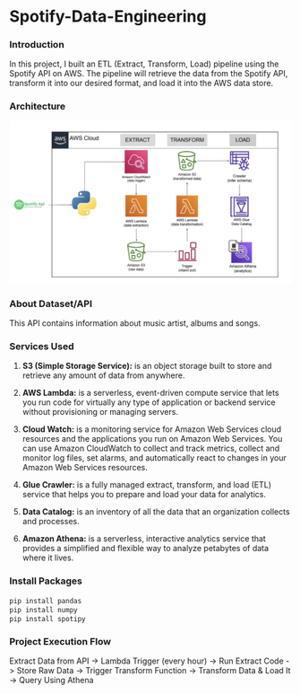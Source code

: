 # Spotify-Data-Engineering

### Introduction
In this project, I built an ETL (Extract, Transform, Load) pipeline using the Spotify API on AWS. The pipeline will retrieve the data from the Spotify API, transform it into our desired format, and load it into the AWS data store.

### Architecture
![Architecture Diagram](https://github.com/ninopadilla13/Spotify-Data-Engineering/blob/main/Spotify%20Data%20Pipeline.jpg)


### About Dataset/API
This API contains information about music artist, albums and songs.


### Services Used
1. **S3 (Simple Storage Service):** is an object storage built to store and retrieve any amount of data from anywhere.

2. **AWS Lambda:** is a serverless, event-driven compute service that lets you run code for virtually any type of application or backend service without provisioning or managing servers.

3. **Cloud Watch:** is a monitoring service for Amazon Web Services cloud resources and the applications you run on Amazon Web Services. You can use Amazon CloudWatch to collect and track metrics, collect and monitor log files, set alarms, and automatically react to changes in your Amazon Web Services resources.

4. **Glue Crawler:** is a fully managed extract, transform, and load (ETL) service that helps you to prepare and load your data for analytics.

5. **Data Catalog:** is an inventory of all the data that an organization collects and processes.

6. **Amazon Athena:** is a serverless, interactive analytics service that provides a simplified and flexible way to analyze petabytes of data where it lives.


### Install Packages
```
pip install pandas
pip install numpy
pip install spotipy
```

### Project Execution Flow
Extract Data from API -> Lambda Trigger (every hour) -> Run Extract Code -> Store Raw Data -> Trigger Transform Function -> Transform Data & Load It -> Query Using Athena



